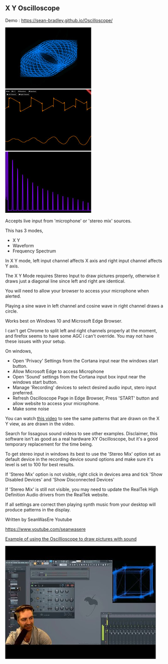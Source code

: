## X Y Oscilloscope

Demo : https://sean-bradley.github.io/Oscilloscope/

![X Y](1.jpg)
![Waveform](3.jpg)
![Spectrum](4.jpg)

Accepts live input from 'microphone' or 'stereo mix' sources.

This has 3 modes,
- X Y
- Waveform
- Frequency Spectrum

In X Y mode, left input channel affects X axis and right input channel affects Y axis.

The X Y Mode requires Stereo Input to draw pictures properly, otherwise it draws just a diagonal line since left and right are identical.

You will need to allow your browser to access your microphone when alerted.

Playing a sine wave in left channel and cosine wave in right channel draws a circle.

Works best on Windows 10 and Microsoft Edge Browser. 

I can't get Chrome to split left and right channels properly at the moment, and firefox seems to have some AGC i can't override. You may not have these issues with your setup.

On windows, 
- Open 'Privacy' Settings from the Cortana input near the windows start button.
- Allow Microsoft Edge to access Microphone
- Open 'Sound' settings from the Cortana input box input near the windows start button.
- Manage 'Recording' devices to select desired audio input, stero input preferred.
- Refresh Oscilloscope Page in Edge Browser, Press 'START' button and allow website to access your microphone.
- Make some noise

You can watch [this video](https://www.youtube.com/watch?v=JrOP-RJ5p1I) to see the same patterns that are drawn on the X Y view, as are drawn in the video.

Search for lissagous sound videos to see other examples. 
Disclaimer, this software isn't as good as a real hardware XY Oscilloscope, but it's a good temporary replacement for the time being.

To get stereo input in windows its best to use the 'Stereo Mix' option set as default device in the recording device sound options and make sure it's level is set to 100 for best results.

If 'Stereo Mix' option is not visible, right click in devices area and tick 'Show Disabled Devices' and 'Show Disconnected Devices'

If 'Stereo Mix' is still not visible, you may need to update the RealTek High Definition Audio drivers from the RealTek website.

If all settings are correct then playing synth music from your desktop will produce patterns in the display.

Written by SeanWasEre Youtube

https://www.youtube.com/seanwasere


[Example of using the Oscillioscope to draw pictures with sound](https://www.youtube.com/watch?v=JrOP-RJ5p1I)

[![Draw pictures with sound](0.jpg)](https://www.youtube.com/watch?v=JrOP-RJ5p1I) 
